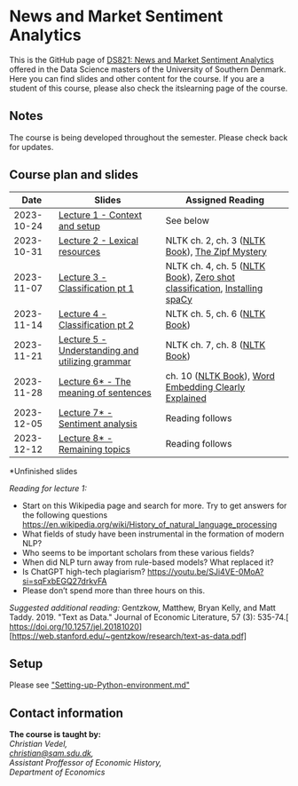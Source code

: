 # News and Market Sentiment Analytics
This is the GitHub page of [DS821: News and Market Sentiment Analytics](https://odin.sdu.dk/sitecore/index.php?a=fagbesk&id=136547&lang=en&listid=) offered in the Data Science masters of the University of Southern Denmark. Here you can find slides and other content for the course. If you are a student of this course, please also check the itslearning page of the course.  

## Notes
The course is being developed throughout the semester. Please check back for updates. 

## Course plan and slides
| Date       | Slides | Assigned Reading |
|------------|--------|-------------------|
| 2023-10-24 | [Lecture 1 - Context and setup](https://raw.githack.com/christianvedels/News_and_Market_Sentiment_Analytics/main/Lecture%201%20-%20Context%20and%20setup/Slides.html)    | See below   |
| 2023-10-31 | [Lecture 2 - Lexical resources](https://raw.githack.com/christianvedels/News_and_Market_Sentiment_Analytics/main/Lecture%202%20-%20Lexical%20resources/Slides.html) | NLTK ch. 2, ch. 3 ([NLTK Book](https://www.nltk.org/book/)), [The Zipf Mystery](https://youtu.be/fCn8zs912OE?si=NptILXURFS4WaFnw ) |
| 2023-11-07 | [Lecture 3 - Classification pt 1](https://raw.githack.com/christianvedels/News_and_Market_Sentiment_Analytics/main/Lecture%203%20-%20Classification%20pt%201/Slides.html) | NLTK ch. 4, ch. 5 ([NLTK Book](https://www.nltk.org/book/)), [Zero shot classification](https://huggingface.co/tasks/zero-shot-classification), [Installing spaCy](https://spacy.io/usage) |
| 2023-11-14 | [Lecture 4 - Classification pt 2](https://raw.githack.com/christianvedels/News_and_Market_Sentiment_Analytics/main/Lecture%204%20-%20Classification%20pt%202/Slides.html) | NLTK ch. 5, ch. 6 ([NLTK Book](https://www.nltk.org/book/)) |
| 2023-11-21 | [Lecture 5 - Understanding and utilizing grammar](https://raw.githack.com/christianvedels/News_and_Market_Sentiment_Analytics/main/Lecture%205%20-%20Understanding%20and%20utilizing%20grammar/Slides.html) | NLTK ch. 7, ch. 8 ([NLTK Book](https://www.nltk.org/book/)) |
| 2023-11-28 | [Lecture 6* - The meaning of sentences](https://raw.githack.com/christianvedels/News_and_Market_Sentiment_Analytics/main/Lecture%206%20-%20The%20meaning%20of%20sentences/Slides.html) | ch. 10 ([NLTK Book](https://www.nltk.org/book/)), [Word Embedding Clearly Explained](https://youtu.be/viZrOnJclY0?si=5fmNdnfHa_eTbETP) |
| 2023-12-05 | [Lecture 7* - Sentiment analysis](https://raw.githack.com/christianvedels/News_and_Market_Sentiment_Analytics/main/Lecture%207%20-%20Sentiment%20analysis/Slides.html) | Reading follows |
| 2023-12-12 | [Lecture 8* - Remaining topics](https://raw.githack.com/christianvedels/News_and_Market_Sentiment_Analytics/main/Lecture%208%20-%20Remaining%20topics/Slides.html#1) | Reading follows |


*Unfinished slides

*Reading for lecture 1:*

-	Start on this Wikipedia page and search for more. Try to get answers for the following questions  https://en.wikipedia.org/wiki/History_of_natural_language_processing 
-	What fields of study have been instrumental in the formation of modern NLP?  
-	Who seems to be important scholars from these various fields?  
-	When did NLP turn away from rule-based models? What replaced it?  
-	Is ChatGPT high-tech plagiarism? https://youtu.be/SJi4VE-0MoA?si=sqFxbEGQ27drkvFA  
-	Please don’t spend more than three hours on this. 

*Suggested additional reading:* Gentzkow, Matthew, Bryan Kelly, and Matt Taddy. 2019. "Text as Data." Journal of Economic Literature, 57 (3): 535-74.[ https://doi.org/10.1257/jel.20181020] [https://web.stanford.edu/~gentzkow/research/text-as-data.pdf] 


## Setup
Please see ["Setting-up-Python-environment.md"](https://github.com/christianvedels/News_and_Market_Sentiment_Analytics/blob/main/Setting-up-Python-environment.md)


## Contact information
**The course is taught by:**  
*Christian Vedel,*  
*christian@sam.sdu.dk,*  
*Assistant Proffessor of Economic History,*  
*Department of Economics*  
